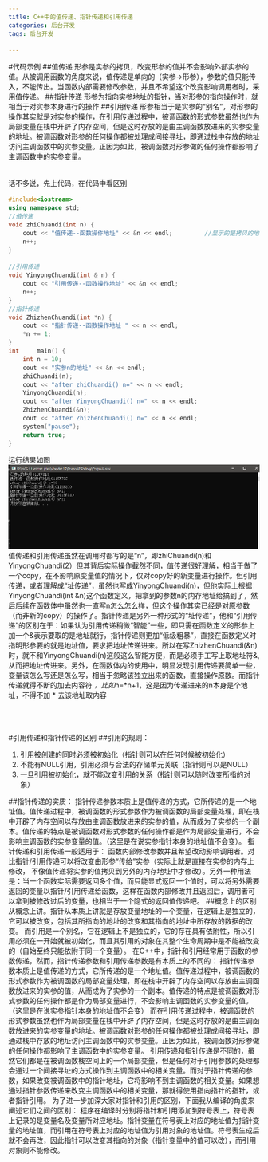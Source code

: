 ```yaml
---
title: C++中的值传递、指针传递和引用传递
categories: 后台开发
tags: 后台开发

---
```

#代码示例
##值传递
形参是实参的拷贝，改变形参的值并不会影响外部实参的值。从被调用函数的角度来说，值传递是单向的（实参->形参），参数的值只能传入，不能传出。当函数内部需要修改参数，并且不希望这个改变影响调用者时，采用值传递。
##指针传递
形参为指向实参地址的指针，当对形参的指向操作时，就相当于对实参本身进行的操作
##引用传递
形参相当于是实参的“别名”，对形参的操作其实就是对实参的操作，在引用传递过程中，被调函数的形式参数虽然也作为局部变量在栈中开辟了内存空间，但是这时存放的是由主调函数放进来的实参变量的地址。被调函数对形参的任何操作都被处理成间接寻址，即通过栈中存放的地址访问主调函数中的实参变量。正因为如此，被调函数对形参做的任何操作都影响了主调函数中的实参变量。
<br><br><br>
话不多说，先上代码，在代码中看区别
```cpp
#include<iostream>
using namespace std;
//值传递
void zhiChuandi(int n) {
	cout << "值传递--函数操作地址" << &n << endl;         //显示的是拷贝的地址而不是源地址 
	n++;
}

//引用传递
void YinyongChuandi(int & n) {
	cout << "引用传递--函数操作地址" << &n << endl;
	n++;
}
//指针传递
void ZhizhenChuandi(int *n) {
	cout << "指针传递--函数操作地址 " << n << endl;
	*n += 1;
}
int     main() {
	int n = 10;
	cout << "实参n的地址" << &n << endl;
	zhiChuandi(n);
	cout << "after zhiChuandi() n=" << n << endl;
	YinyongChuandi(n);
	cout << "after YinyongChuandi() n=" << n << endl;
	ZhizhenChuandi(&n);
	cout << "after ZhizhenChuandi() n=" << n << endl;
	system("pause");
	return true;
}
```

运行结果如图
![](/public/image/2019-12-01-1.png)
值传递和引用传递虽然在调用时都写的是“n”，即zhiChuandi(n)和YinyongChuandi(2）但其背后实际操作截然不同，值传递很好理解，相当于做了一个copy，在不影响原变量值的情况下，仅对copy好的新变量进行操作。但引用传递，或者理解成“址传递”，虽然也写成YinyongChuandi(n)，但他实际上根据YinyongChuandi(int &n)这个函数定义，把拿到的参数n的内存地址给搞到了，然后后续在函数体中虽然也一直写n怎么怎么样，但这个操作其实已经是对原参数（而非新的copy）的操作了。指针传递是另外一种形式的“址传递”，他和“引用传递”的区别在于：如果认为引用传递稍微“智能”一些，即只需在函数定义的形参上加一个&表示要取的是地址就行，指针传递则更加“低级粗暴”，直接在函数定义时指明形参要的就是地址值，要求把地址传递进来。所以在写ZhizhenChuandi(&n)时，就不和YinyongChuandi(n)这般这么智能方便，而是必须手工写上取地址符&,从而把地址传进来。另外，在函数体内的使用中，明显发现引用传递要简单一些，变量该怎么写还是怎么写，相当于忽略该独立出来的函数，直接操作原数。而指针传递就得不断的加去内容符 *，比如*n=*n+1，这是因为传递进来的n本身是个地址，不得不加 * 去该地址取内容

<br><br><br>
#引用传递和指针传递的区别
##引用的规则：
1. 引用被创建的同时必须被初始化（指针则可以在任何时候被初始化）
2. 不能有NULL引用，引用必须与合法的存储单元关联（指针则可以是NULL）
3. 一旦引用被初始化，就不能改变引用的关系（指针则可以随时改变所指的对象）

##指针传递的实质：
  指针传递参数本质上是值传递的方式，它所传递的是一个地址值。值传递过程中，被调函数的形式参数作为被调函数的局部变量处理，即在栈中开辟了内存空间以存放由主调函数放进来的实参的值，从而成为了实参的一个副本。值传递的特点是被调函数对形式参数的任何操作都是作为局部变量进行，不会影响主调函数的实参变量的值。（这里是在说实参指针本身的地址值不会变）。
指针传递和引用传递一般适用于：
  函数内部修改参数并且希望改动影响调用者。对比指针/引用传递可以将改变由形参“传给”实参（实际上就是直接在实参的内存上修改，
不像值传递将实参的值拷贝到另外的内存地址中才修改）。另外一种用法是：当一个函数实际需要返回多个值，而只能显式返回一个值时，可以将另外需要返回的变量以指针/引用传递给函数，这样在函数内部修改并且返回后，调用者可以拿到被修改过后的变量，也相当于一个隐式的返回值传递吧。
##概念上的区别
从概念上讲。指针从本质上讲就是存放变量地址的一个变量，在逻辑上是独立的，它可以被改变，包括其所指向的地址的改变和其指向的地址中所存放的数据的改变。
而引用是一个别名，它在逻辑上不是独立的，它的存在具有依附性，所以引用必须在一开始就被初始化，而且其引用的对象在其整个生命周期中是不能被改变的（自始至终只能依附于同一个变量）。
在C++中，指针和引用经常用于函数的参数传递，然而，指针传递参数和引用传递参数是有本质上的不同的：
指针传递参数本质上是值传递的方式，它所传递的是一个地址值。值传递过程中，被调函数的形式参数作为被调函数的局部变量处理，即在栈中开辟了内存空间以存放由主调函数放进来的实参的值，从而成为了实参的一个副本。值传递的特点是被调函数对形式参数的任何操作都是作为局部变量进行，不会影响主调函数的实参变量的值。（这里是在说实参指针本身的地址值不会变）
而在引用传递过程中，被调函数的形式参数虽然也作为局部变量在栈中开辟了内存空间，但是这时存放的是由主调函数放进来的实参变量的地址。被调函数对形参的任何操作都被处理成间接寻址，即通过栈中存放的地址访问主调函数中的实参变量。正因为如此，被调函数对形参做的任何操作都影响了主调函数中的实参变量。
引用传递和指针传递是不同的，虽然它们都是在被调函数栈空间上的一个局部变量，但是任何对于引用参数的处理都会通过一个间接寻址的方式操作到主调函数中的相关变量。而对于指针传递的参数，如果改变被调函数中的指针地址，它将影响不到主调函数的相关变量。如果想通过指针参数传递来改变主调函数中的相关变量，那就得使用指向指针的指针，或者指针引用。
为了进一步加深大家对指针和引用的区别，下面我从编译的角度来阐述它们之间的区别：
程序在编译时分别将指针和引用添加到符号表上，符号表上记录的是变量名及变量所对应地址。指针变量在符号表上对应的地址值为指针变量的地址值，而引用在符号表上对应的地址值为引用对象的地址值。符号表生成后就不会再改，因此指针可以改变其指向的对象（指针变量中的值可以改），而引用对象则不能修改。